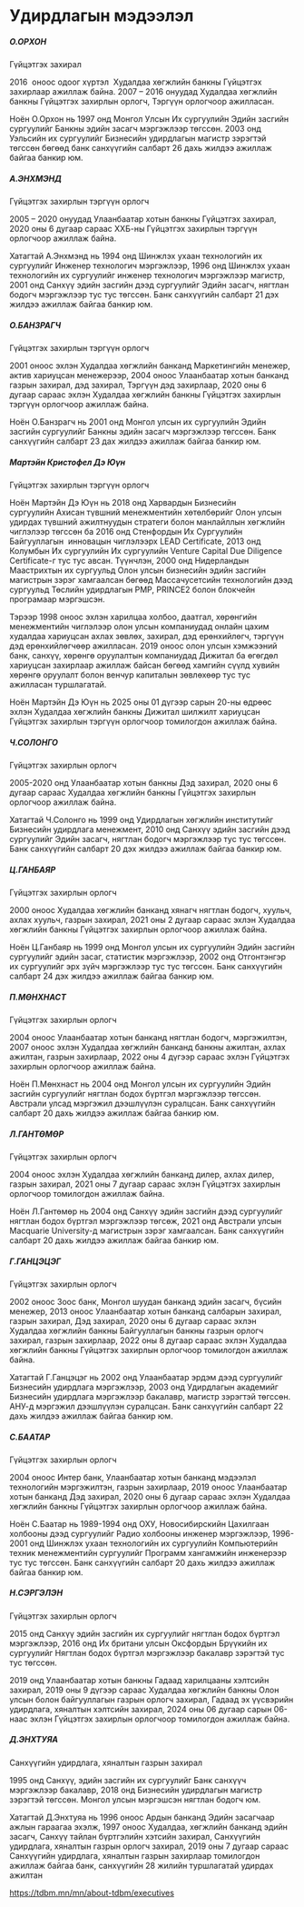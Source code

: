 # Удирдлагын мэдээлэл

##### О.ОРХОН

Гүйцэтгэх захирал

2016  оноос одоог хүртэл  Худалдаа хөгжлийн банкны Гүйцэтгэх захирлаар ажиллаж байна. 2007 – 2016 онуудад Худалдаа хөгжлийн банкны Гүйцэтгэх захирлын орлогч, Тэргүүн орлогчоор ажилласан.

Ноён О.Орхон нь 1997 онд Монгол Улсын Их сургуулийн Эдийн засгийн сургуулийг Банкны эдийн засагч мэргэжлээр төгссөн. 2003 онд Уэльсийн их сургуулийг Бизнесийн удирдлагын магистр зэрэгтэй төгссөн бөгөөд банк санхүүгийн салбарт 26 дахь жилдээ ажиллаж байгаа банкир юм.

##### А.ЭНХМЭНД

Гүйцэтгэх захирлын тэргүүн орлогч

2005 – 2020 онуудад Улаанбаатар хотын банкны Гүйцэтгэх захирал, 2020 оны 6 дугаар сараас ХХБ-ны Гүйцэтгэх захирлын тэргүүн орлогчоор ажиллаж байна.

Хатагтай А.Энхмэнд нь 1994 онд Шинжлэх ухаан технологийн их сургуулийг Инженер технологич мэргэжлээр, 1996 онд Шинжлэх ухаан технологийн их сургуулийг инженер технологич мэргэжлээр магистр, 2001 онд Санхүү эдийн засгийн дээд сургуулийг Эдийн засагч, нягтлан бодогч мэргэжлээр тус тус төгссөн. Банк санхүүгийн салбарт 21 дэх жилдээ ажиллаж байгаа банкир юм.

##### О.БАНЗРАГЧ

Гүйцэтгэх захирлын тэргүүн орлогч

2001 оноос эхлэн Худалдаа хөгжлийн банканд Маркетингийн менежер, актив хариуцсан менежерээр, 2004 оноос Улаанбаатар хотын банканд газрын захирал, дэд захирал, Тэргүүн дэд захирлаар, 2020 оны 6 дугаар сараас эхлэн Худалдаа хөгжлийн банкны Гүйцэтгэх захирлын тэргүүн орлогчоор ажиллаж байна.

Ноён О.Банзрагч нь 2001 онд Монгол улсын их сургуулийн Эдийн засгийн сургуулийг Банкны эдийн засагч мэргэжлээр төгссөн. Банк санхүүгийн салбарт 23 дах жилдээ ажиллаж байгаа банкир юм.

##### Мартэйн Кристофел Дэ Юүн

Гүйцэтгэх захирлын тэргүүн орлогч

Ноён Мартэйн Дэ Юүн нь 2018 онд Харвардын Бизнесийн сургуулийн Ахисан түвшний менежментийн хөтөлбөрийг Олон улсын удирдах түвшний ажилтнуудын стратеги болон манлайллын хөгжлийн чиглэлээр төгссөн ба 2016 онд Стенфордын Их Сургуулийн Байгууллагын  инновацын чиглэлээрх LEAD Certificate, 2013 онд Колумбын Их сургуулийн Их сургуулийн Venture Capital Due Diligence Certificate-г тус тус авсан. Түүнчлэн, 2000 онд Нидерландын Маастрихтын их сургуульд Олон улсын бизнесийн эдийн засгийн магистрын зэрэг хамгаалсан бөгөөд Массачусетсийн технологийн дээд сургуульд Төслийн удирдлагын PMP, PRINCE2 болон блокчейн програмаар мэргэшсэн.

Тэрээр 1998 оноос эхлэн харилцаа холбоо, даатгал, хөрөнгийн менежментийн чиглэлээр олон улсын компаниудад онлайн цахим худалдаа хариуцсан ахлах зөвлөх, захирал, дэд ерөнхийлөгч, тэргүүн дэд ерөнхийлөгчөөр ажилласан. 2019 оноос олон улсын хэмжээний банк, санхүү, хөрөнгө оруулалтын компаниудад Дижитал ба өгөгдөл хариуцсан захирлаар ажиллаж байсан бөгөөд хамгийн сүүлд хувийн хөрөнгө оруулалт болон венчур капиталын зөвлөхөөр тус тус ажилласан туршлагатай.

Ноён Мартэйн Дэ Юүн нь 2025 оны 01 дүгээр сарын 20-ны өдрөөс эхлэн Худалдаа хөгжлийн банкны Дижитал шилжилт хариуцсан Гүйцэтгэх захирлын тэргүүн орлогчоор томилогдон ажиллаж байна.

##### Ч.СОЛОНГО

Гүйцэтгэх захирлын орлогч

2005-2020 онд Улаанбаатар хотын банкны Дэд захирал, 2020 оны 6 дугаар сараас Худалдаа хөгжлийн банкны Гүйцэтгэх захирлын орлогчоор ажиллаж байна.

Хатагтай Ч.Солонго нь 1999 онд Удирдлагын хөгжлийн институтийг Бизнесийн удирдлага менежмент, 2010 онд Санхүү эдийн засгийн дээд сургуулийг Эдийн засагч, нягтлан бодогч мэргэжлээр тус тус төгссөн. Банк санхүүгийн салбарт 20 дэх жилдээ ажиллаж байгаа банкир юм.

##### Ц.ГАНБАЯР

Гүйцэтгэх захирлын орлогч

2000 оноос Худалдаа хөгжлийн банканд хянагч нягтлан бодогч, хуульч, ахлах хуульч, газрын захирал, 2021 оны 2 дугаар сараас эхлэн Худалдаа хөгжлийн банкны Гүйцэтгэх захирлын орлогчоор ажиллаж байна.

Ноён Ц.Ганбаяр нь 1999 онд Монгол улсын их сургуулийн Эдийн засгийн сургуулийг эдийн засаг, статистик мэргэжлээр, 2002 онд Отгонтэнгэр их сургуулийг эрх зүйч мэргэжлээр тус тус төгссөн. Банк санхүүгийн салбарт 24 дэх жилдээ ажиллаж байгаа банкир юм.

##### П.МӨНХНАСТ

Гүйцэтгэх захирлын орлогч

2004 оноос Улаанбаатар хотын банканд нягтлан бодогч, мэргэжилтэн, 2007 оноос эхлэн Худалдаа хөгжлийн банканд банкны ажилтан, ахлах ажилтан, газрын захирлаар, 2022 оны 4 дүгээр сараас эхлэн Гүйцэтгэх захирлын орлогчоор ажиллаж байна.

Ноён П.Мөнхнаст нь 2004 онд Монгол улсын их сургуулийн Эдийн засгийн сургуулийг нягтлан бодох бүртгэл мэргэжлээр төгссөн. Австрали улсад мэргэжил дээшлүүлэн суралцсан. Банк санхүүгийн салбарт 20 дахь жилдээ ажиллаж байгаа банкир юм.

##### Л.ГАНТӨМӨР

Гүйцэтгэх захирлын орлогч

2004 оноос эхлэн Худалдаа хөгжлийн банканд дилер, ахлах дилер, газрын захирал, 2021 оны 7 дугаар сараас эхлэн Гүйцэтгэх захирлын орлогчоор томилогдон ажиллаж байна.

Ноён Л.Гантөмөр нь 2004 онд Санхүү эдийн засгийн дээд сургуулийг нягтлан бодох бүртгэл мэргэжлээр төгсөж, 2021 онд Австрали улсын Macquarie University-д магистрын зэрэг хамгаалсан. Банк санхүүгийн салбарт 20 дахь жилдээ ажиллаж байгаа банкир юм.

##### Г.ГАНЦЭЦЭГ

Гүйцэтгэх захирлын орлогч

2002 оноос Зоос банк, Монгол шуудан банканд эдийн засагч, бүсийн менежер, 2013 оноос Улаанбаатар хотын банканд салбарын захирал, газрын захирал, Дэд захирал, 2020 оны 6 дугаар сараас эхлэн Худалдаа хөгжлийн банкны Байгууллагын банкны газрын орлогч захирал, газрын захирлаар, 2022 оны 8 дугаар сараас эхлэн Худалдаа хөгжлийн банкны Гүйцэтгэх захирлын орлогчоор томилогдон ажиллаж байна.

Хатагтай Г.Ганцэцэг нь 2002 онд Улаанбаатар эрдэм дээд сургуулийг Бизнесийн удирдлага мэргэжлээр, 2003 онд Удирдлагын академийг Бизнесийн удирдлага мэргэжлээр бакалавр, магистр зэрэгтэй төгссөн. АНУ-д мэргэжил дээшлүүлэн суралцсан. Банк санхүүгийн салбарт 22 дахь жилдээ ажиллаж байгаа банкир юм.

##### С.БААТАР

Гүйцэтгэх захирлын орлогч

2004 оноос Интер банк, Улаанбаатар хотын банканд мэдээлэл технологийн мэргэжилтэн, газрын захирлаар, 2019 оноос Улаанбаатар хотын банканд Дэд захирал, 2020 оны 6 дугаар сараас эхлэн Худалдаа хөгжлийн банкны Гүйцэтгэх захирлын орлогчоор ажиллаж байна.

Ноён С.Баатар нь 1989-1994 онд ОХУ, Новосибирскийн Цахилгаан холбооны дээд сургуулийг Радио холбооны инженер мэргэжлээр, 1996-2001 онд Шинжлэх ухаан технологийн их сургуулийн Компьютерийн техник менежментийн сургуулийг Программ хангамжийн инженерээр тус тус төгссөн. Банк санхүүгийн салбарт 20 дахь жилдээ ажиллаж байгаа банкир юм.

##### Н.СЭРГЭЛЭН

Гүйцэтгэх захирлын орлогч

2015 онд Санхүү эдийн засгийн их сургуулийг нягтлан бодох бүртгэл мэргэжлээр, 2016 онд Их британи улсын Оксфордын Брүүкийн их сургуулийг Нягтлан бодох бүртгэл мэргэжлээр бакалавр зэрэгтэй тус тус төгссөн.

2019 онд Улаанбаатар хотын банкны Гадаад харилцааны хэлтсийн захирал, 2019 оны 9 дүгээр сараас Худалдаа хөгжлийн банкны Олон улсын болон байгууллагын газрын орлогч захирал, Гадаад эх үүсвэрийн удирдлага, хяналтын хэлтсийн захирал, 2024 оны 06 дугаар сарын 06-наас эхлэн Гүйцэтгэх захирлын орлогчоор томилогдон ажиллаж байна.

##### Д.ЭНХТУЯА

Санхүүгийн удирдлага, хяналтын газрын захирал

1995 онд Санхүү, эдийн засгийн их сургуулийг Банк санхүүч мэргэжлээр бакалавр, 2018 онд Бизнесийн удирдлагын магистр зэрэгтэй төгссөн. Монгол улсын мэргэшсэн нягтлан бодогч юм.

Хатагтай Д.Энхтуяа нь 1996 оноос Ардын банканд Эдийн засагчаар ажлын гараагаа эхэлж, 1997 оноос Худалдаа, хөгжлийн банканд эдийн засагч, Санхүү тайлан бүртгэлийн хэтсийн захирал, Санхүүгийн удирдлага, хяналтын газрын орлогч захирал, 2019 оны 7 дугаар сараас Санхүүгийн удирдлага, хяналтын газрын захирлаар томилогдон ажиллаж байгаа банк, санхүүгийн 28 жилийн туршлагатай удирдах ажилтан

https://tdbm.mn/mn/about-tdbm/executives